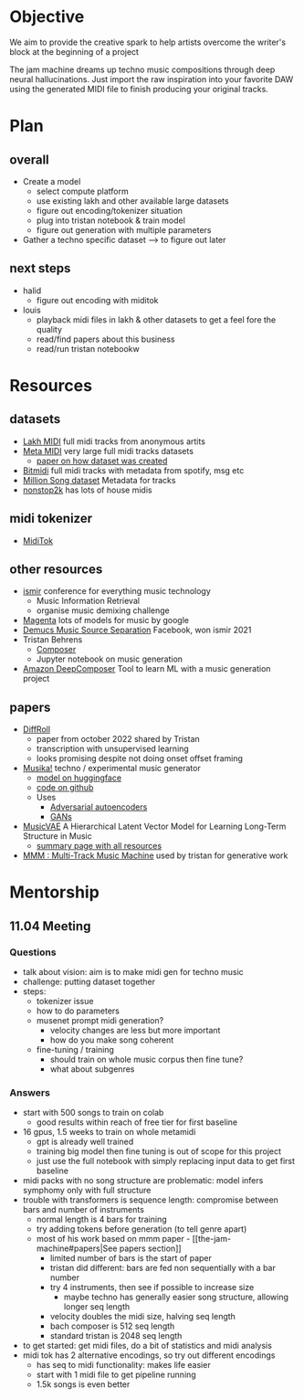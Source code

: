 # Objective
We aim to provide the creative spark to help artists overcome the writer's block at the beginning of a project

The jam machine dreams up techno music compositions through deep neural hallucinations. Just import the raw inspiration into your favorite DAW using the generated MIDI file to finish producing your original tracks.

# Plan
## overall
- Create a model
	- select compute platform
	- use existing lakh and other available large datasets
	- figure out encoding/tokenizer situation
	- plug into tristan notebook & train model
	- figure out generation with multiple parameters
- Gather a techno specific dataset --> to figure out later

## next steps
- halid
	- figure out encoding with miditok
- louis
	- playback midi files in lakh & other datasets to get a feel fore the quality
	- read/find papers about this business
	- read/run tristan notebookw

# Resources
## datasets
- [Lakh MIDI](https://colinraffel.com/projects/lmd/) full midi tracks from anonymous artits
- [Meta MIDI](https://github.com/jeffreyjohnens/MetaMIDIDataset) very large full midi tracks datasets
	- [paper on how dataset was created](https://archives.ismir.net/ismir2021/paper/000022.pdf)
- [Bitmidi](https://bitmidi.com/) full midi tracks with metadata from spotify, msg etc
- [Million Song dataset](http://millionsongdataset.com/) Metadata for tracks
- [nonstop2k](https://www.nonstop2k.com/) has lots of house midis

## midi tokenizer
- [MidiTok](https://github.com/Natooz/MidiTok)

## other resources
- [ismir](https://ismir.net/) conference for everything music technology
	- Music Information Retrieval
	- organise music demixing challenge
- [Magenta](https://github.com/magenta/magenta-js/tree/master/music) lots of models for music by google
- [Demucs Music Source Separation](https://github.com/facebookresearch/demucs) Facebook, won ismir 2021
- Tristan Behrens
	- [Composer](https://huggingface.co/spaces/ai-guru/composer/tree/main)
	- Jupyter notebook on music generation
- [Amazon DeepComposer](https://aws.amazon.com/deepcomposer/) Tool to learn ML with a music generation project

## papers
- [DiffRoll](https://arxiv.org/abs/2210.05148) 
	- paper from october 2022 shared by Tristan
	- transcription with unsupervised learning
	- looks promising despite not doing onset offset framing
- [Musika!](https://arxiv.org/abs/2208.08706) techno / experimental music generator
	- [model on huggingface](https://huggingface.co/spaces/marcop/musika)
	- [code on github]()
	- Uses
		- [Adversarial autoencoders](https://arxiv.org/abs/1511.05644)
		- [GANs](https://www.semanticscholar.org/paper/Generative-Adversarial-Nets-Goodfellow-Pouget-Abadie/54e325aee6b2d476bbbb88615ac15e251c6e8214)
- [MusicVAE](https://arxiv.org/abs/1803.05428) A Hierarchical Latent Vector Model for Learning Long-Term Structure in Music
	- [summary page with all resources](https://magenta.tensorflow.org/music-vae)
- [MMM : Multi-Track Music Machine](https://metacreation.net/mmm-multi-track-music-machine/) used by tristan for generative work

# Mentorship
## 11.04 Meeting
### Questions
- talk about vision: aim is to make midi gen for techno music
- challenge: putting dataset together
- steps:
	- tokenizer issue
	- how to do parameters
	- musenet prompt midi generation?
		- velocity changes are less but more important
		- how do you make song coherent
	- fine-tuning / training
		- should train on whole music corpus then fine tune?
		- what about subgenres

### Answers
- start with 500 songs to train on colab
	- good results within reach of free tier for first baseline
- 16 gpus, 1.5 weeks to train on whole metamidi
	- gpt is already well trained 
	- training big model then fine tuning is out of scope for this project
	- just use the full notebook with simply replacing input data to get first baseline
- midi packs with no song structure are problematic: model infers symphomy only with full structure
- trouble with transformers is sequence length: compromise between bars and number of instruments
	- normal length is 4 bars for training
	- try adding tokens before generation (to tell genre apart)
	- most of his work based on mmm paper - [[the-jam-machine#papers|See papers section]]
		- limited number of bars is the start of paper
		- tristan did different: bars are fed non sequentially with a bar number
		- try 4 instruments, then see if possible to increase size
			- maybe techno has generally easier song structure, allowing longer seq length
		- velocity doubles the midi size, halving seq length
		- bach composer is 512 seq length
		- standard tristan is 2048 seq length
- to get started: get midi files, do a bit of statistics and midi analysis
- midi tok has 2 alternative encodings, so try out different encodings
	- has seq to midi functionality: makes life easier
	- start with 1 midi file to get pipeline running
	- 1.5k songs is even better

